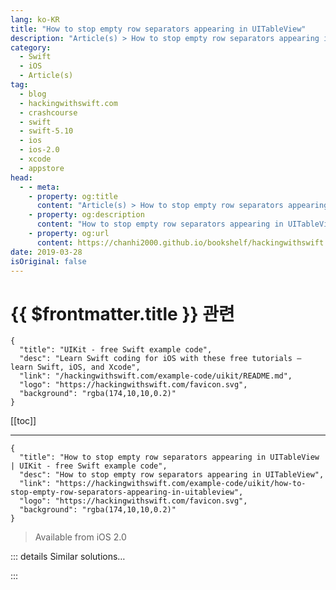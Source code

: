 ```yaml
---
lang: ko-KR
title: "How to stop empty row separators appearing in UITableView"
description: "Article(s) > How to stop empty row separators appearing in UITableView"
category:
  - Swift
  - iOS
  - Article(s)
tag: 
  - blog
  - hackingwithswift.com
  - crashcourse
  - swift
  - swift-5.10
  - ios
  - ios-2.0
  - xcode
  - appstore
head:
  - - meta:
    - property: og:title
      content: "Article(s) > How to stop empty row separators appearing in UITableView"
    - property: og:description
      content: "How to stop empty row separators appearing in UITableView"
    - property: og:url
      content: https://chanhi2000.github.io/bookshelf/hackingwithswift.com/example-code/uikit/how-to-stop-empty-row-separators-appearing-in-uitableview.html
date: 2019-03-28
isOriginal: false
---
```


# {{ $frontmatter.title }} 관련

```component VPCard
{
  "title": "UIKit - free Swift example code",
  "desc": "Learn Swift coding for iOS with these free tutorials – learn Swift, iOS, and Xcode",
  "link": "/hackingwithswift.com/example-code/uikit/README.md",
  "logo": "https://hackingwithswift.com/favicon.svg",
  "background": "rgba(174,10,10,0.2)"
}
```

[[toc]]

---

```component VPCard
{
  "title": "How to stop empty row separators appearing in UITableView | UIKit - free Swift example code",
  "desc": "How to stop empty row separators appearing in UITableView",
  "link": "https://hackingwithswift.com/example-code/uikit/how-to-stop-empty-row-separators-appearing-in-uitableview",
  "logo": "https://hackingwithswift.com/favicon.svg",
  "background": "rgba(174,10,10,0.2)"
}
```

> Available from iOS 2.0

<!-- TODO: 작성 -->

<!--
Table views show separators between empty rows by default, which looks quite strange when you have only a handful of visible rows. Fortunately, one simple line of code is all it takes to force iOS not to draw these separators, and it's this:

```swift
tableView.tableFooterView = UIView()
```

What's actually happening is that you're creating an empty `UIView` and making it act as the footer of the table – this is the bottom most thing visible in the table. When iOS reaches the bottom of the cells you provide, it draws this view at the end rather than drawing empty rows and their separators, so it totally clears up the problem.

-->

::: details Similar solutions…

<!--
/example-code/uikit/how-to-make-uitableviewcell-separators-go-edge-to-edge">How to make UITableViewCell separators go edge to edge 
/example-code/libraries/how-to-make-empty-uitableviews-look-more-attractive-using-dznemptydataset">How to make empty UITableViews look more attractive using DZNEmptyDataSet 
/example-code/uikit/how-to-reload-a-uitableview-while-preserving-selections">How to reload a UITableView while preserving selections 
/example-code/uikit/how-to-add-peek-and-pop-to-a-uitableview">How to add peek and pop to a UITableView 
/example-code/uikit/how-to-customize-swipe-edit-buttons-in-a-uitableview">How to customize swipe edit buttons in a UITableView</a>
-->

:::

